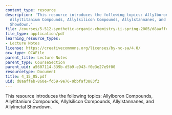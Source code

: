 ```yaml
---
content_type: resource
description: 'This resource introduces the following topics: Allylboron Compounds,
  Allyltitanium Compounds, Allylsilicon Compounds, Allylstannanes, and Allylmetal
  Showdown.'
file: /courses/5-512-synthetic-organic-chemistry-ii-spring-2005/d8aaffeb860efd599e769bbfaf3883f2_4_15_05.pdf
file_type: application/pdf
learning_resource_types:
- Lecture Notes
license: https://creativecommons.org/licenses/by-nc-sa/4.0/
ocw_type: OCWFile
parent_title: Lecture Notes
parent_type: CourseSection
parent_uid: a5607114-339b-d5b9-e943-f0e3e27e9f00
resourcetype: Document
title: 4_15_05.pdf
uid: d8aaffeb-860e-fd59-9e76-9bbfaf3883f2
---
```

This resource introduces the following topics: Allylboron Compounds, Allyltitanium Compounds, Allylsilicon Compounds, Allylstannanes, and Allylmetal Showdown.